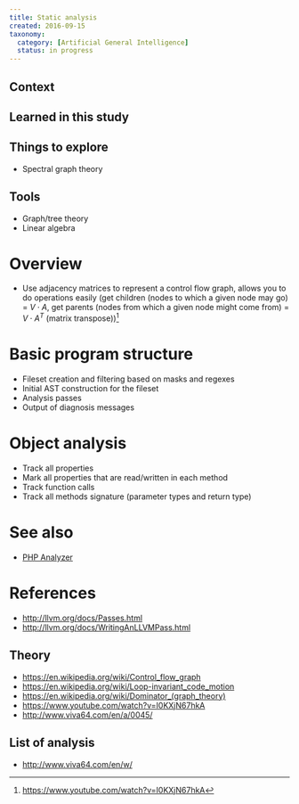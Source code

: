 ```yaml
---
title: Static analysis
created: 2016-09-15
taxonomy:
  category: [Artificial General Intelligence]
  status: in progress
---
```


## Context

## Learned in this study

## Things to explore
* Spectral graph theory

## Tools
* Graph/tree theory
* Linear algebra

# Overview
* Use adjacency matrices to represent a control flow graph, allows you to do operations easily (get children (nodes to which a given node may go) = $V \cdot A$, get parents (nodes from which a given node might come from) = $V \cdot A^T$ (matrix transpose))[^1]

# Basic program structure
* Fileset creation and filtering based on masks and regexes
* Initial AST construction for the fileset
* Analysis passes
* Output of diagnosis messages

# Object analysis
* Track all properties
* Mark all properties that are read/written in each method
* Track function calls
* Track all methods signature (parameter types and return type)

# See also
* [PHP Analyzer](php-analyzer)

# References
[^1]: https://www.youtube.com/watch?v=I0KXjN67hkA

* http://llvm.org/docs/Passes.html
* http://llvm.org/docs/WritingAnLLVMPass.html

## Theory
* https://en.wikipedia.org/wiki/Control_flow_graph
* https://en.wikipedia.org/wiki/Loop-invariant_code_motion
* <https://en.wikipedia.org/wiki/Dominator_(graph_theory)>
* https://www.youtube.com/watch?v=I0KXjN67hkA
* http://www.viva64.com/en/a/0045/

## List of analysis
* http://www.viva64.com/en/w/